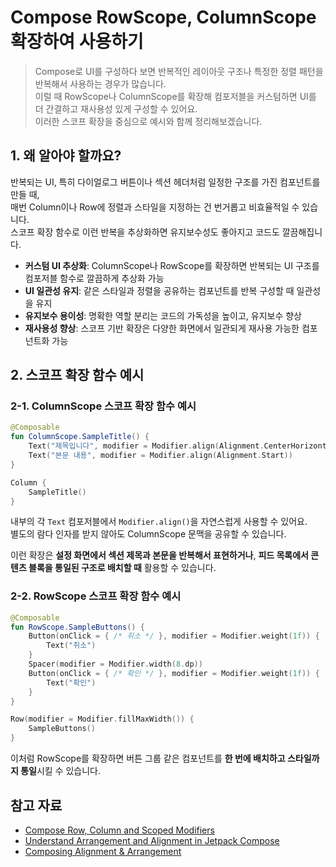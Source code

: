 # Compose RowScope, ColumnScope 확장하여 사용하기

> Compose로 UI를 구성하다 보면 반복적인 레이아웃 구조나 특정한 정렬 패턴을 반복해서 사용하는 경우가 많습니다.  
> 이럴 때 RowScope나 ColumnScope를 확장해 컴포저블을 커스텀하면 UI를 더 간결하고 재사용성 있게 구성할 수 있어요.  
> 이러한 스코프 확장을 중심으로 예시와 함께 정리해보겠습니다.

## 1. 왜 알아야 할까요?

반복되는 UI, 특히 다이얼로그 버튼이나 섹션 헤더처럼 일정한 구조를 가진 컴포넌트를 만들 때,  
매번 Column이나 Row에 정렬과 스타일을 지정하는 건 번거롭고 비효율적일 수 있습니다.  
스코프 확장 함수로 이런 반복을 추상화하면 유지보수성도 좋아지고 코드도 깔끔해집니다.  

- **커스텀 UI 추상화**: ColumnScope나 RowScope를 확장하면 반복되는 UI 구조를 컴포저블 함수로 깔끔하게 추상화 가능
- **UI 일관성 유지**: 같은 스타일과 정렬을 공유하는 컴포넌트를 반복 구성할 때 일관성을 유지
- **유지보수 용이성**: 명확한 역할 분리는 코드의 가독성을 높이고, 유지보수 향상
- **재사용성 향상**: 스코프 기반 확장은 다양한 화면에서 일관되게 재사용 가능한 컴포넌트화 가능

## 2. 스코프 확장 함수 예시
### 2-1. ColumnScope 스코프 확장 함수 예시

```kotlin
@Composable
fun ColumnScope.SampleTitle() {
    Text("제목입니다", modifier = Modifier.align(Alignment.CenterHorizontally))
    Text("본문 내용", modifier = Modifier.align(Alignment.Start))
}

Column {
    SampleTitle()
}
```
내부의 각 `Text` 컴포저블에서 `Modifier.align()`을 자연스럽게 사용할 수 있어요.  
별도의 람다 인자를 받지 않아도 ColumnScope 문맥을 공유할 수 있습니다.

이런 확장은 **설정 화면에서 섹션 제목과 본문을 반복해서 표현하거나**, **피드 목록에서 콘텐츠 블록을 통일된 구조로 배치할 때** 활용할 수 있습니다.

### 2-2. RowScope 스코프 확장 함수 예시

```kotlin
@Composable
fun RowScope.SampleButtons() {
    Button(onClick = { /* 취소 */ }, modifier = Modifier.weight(1f)) {
        Text("취소")
    }
    Spacer(modifier = Modifier.width(8.dp))
    Button(onClick = { /* 확인 */ }, modifier = Modifier.weight(1f)) {
        Text("확인")
    }
}

Row(modifier = Modifier.fillMaxWidth()) {
    SampleButtons()
}
```

이처럼 RowScope를 확장하면 버튼 그룹 같은 컴포넌트를 **한 번에 배치하고 스타일까지 통일**시킬 수 있습니다.  

## 참고 자료

- [Compose Row, Column and Scoped Modifiers](https://www.valueof.io/blog/compose-row-column-rowscope-columnscope-modifier)
- [Understand Arrangement and Alignment in Jetpack Compose](https://vitor-ramos.medium.com/understand-arrangement-and-alignment-in-jetpack-compose-7633f2ed5b39)
- [Composing Alignment & Arrangement](https://zoewave.medium.com/composing-alignment-arrangement-4917d41640e9)

